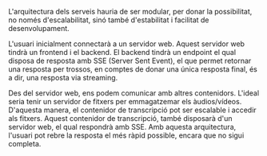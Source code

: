 L'arquitectura dels serveis hauria de ser modular, per donar la possibilitat, no només d'escalabilitat, sinó també d'estabilitat i facilitat de desenvolupament.

L'usuari inicialment connectarà a un servidor web. Aquest servidor web tindrà un frontend i el backend. El backend tindrà un endpoint el qual disposa de resposta amb SSE (Server Sent Event), el que permet retornar una resposta per trossos, en comptes de donar una única resposta final, és a dir, una resposta via streaming.

Des del servidor web, ens podem comunicar amb altres contenidors. L'ideal seria tenir un servidor de fitxers per emmagatzemar els àudios/vídeos. D'aquesta manera, el contenidor de transcripció pot ser escalable i accedir als fitxers. Aquest contenidor de transcripció, també disposarà d'un servidor web, el qual respondrà amb SSE. Amb aquesta arquitectura, l'usuari pot rebre la resposta el més ràpid possible, encara que no sigui completa.